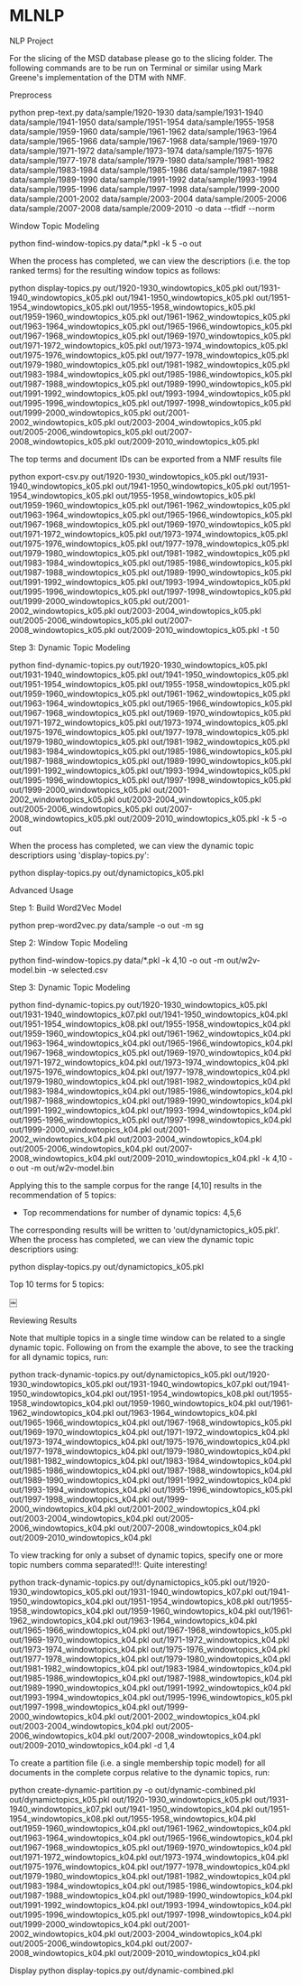# MLNLP
NLP Project

For the slicing of the MSD database please go to the slicing folder. The following commands are to be run on Terminal or similar using Mark Greene's implementation of the DTM with NMF.




Preprocess

python prep-text.py data/sample/1920-1930 data/sample/1931-1940 data/sample/1941-1950 data/sample/1951-1954 data/sample/1955-1958 data/sample/1959-1960 data/sample/1961-1962 data/sample/1963-1964 data/sample/1965-1966 data/sample/1967-1968 data/sample/1969-1970 data/sample/1971-1972 data/sample/1973-1974 data/sample/1975-1976 data/sample/1977-1978 data/sample/1979-1980 data/sample/1981-1982 data/sample/1983-1984 data/sample/1985-1986 data/sample/1987-1988 data/sample/1989-1990 data/sample/1991-1992 data/sample/1993-1994 data/sample/1995-1996 data/sample/1997-1998 data/sample/1999-2000 data/sample/2001-2002 data/sample/2003-2004 data/sample/2005-2006 data/sample/2007-2008 data/sample/2009-2010 -o data --tfidf --norm

Window Topic Modeling

python find-window-topics.py data/*.pkl -k 5 -o out

When the process has completed, we can view the descriptiors (i.e. the top ranked terms) for the resulting window topics as follows:

python display-topics.py out/1920-1930_windowtopics_k05.pkl out/1931-1940_windowtopics_k05.pkl out/1941-1950_windowtopics_k05.pkl out/1951-1954_windowtopics_k05.pkl out/1955-1958_windowtopics_k05.pkl out/1959-1960_windowtopics_k05.pkl out/1961-1962_windowtopics_k05.pkl out/1963-1964_windowtopics_k05.pkl out/1965-1966_windowtopics_k05.pkl out/1967-1968_windowtopics_k05.pkl out/1969-1970_windowtopics_k05.pkl out/1971-1972_windowtopics_k05.pkl out/1973-1974_windowtopics_k05.pkl out/1975-1976_windowtopics_k05.pkl out/1977-1978_windowtopics_k05.pkl out/1979-1980_windowtopics_k05.pkl out/1981-1982_windowtopics_k05.pkl out/1983-1984_windowtopics_k05.pkl out/1985-1986_windowtopics_k05.pkl out/1987-1988_windowtopics_k05.pkl out/1989-1990_windowtopics_k05.pkl out/1991-1992_windowtopics_k05.pkl out/1993-1994_windowtopics_k05.pkl out/1995-1996_windowtopics_k05.pkl out/1997-1998_windowtopics_k05.pkl out/1999-2000_windowtopics_k05.pkl out/2001-2002_windowtopics_k05.pkl out/2003-2004_windowtopics_k05.pkl out/2005-2006_windowtopics_k05.pkl out/2007-2008_windowtopics_k05.pkl out/2009-2010_windowtopics_k05.pkl


The top terms and document IDs can be exported from a NMF results file

python export-csv.py out/1920-1930_windowtopics_k05.pkl out/1931-1940_windowtopics_k05.pkl out/1941-1950_windowtopics_k05.pkl out/1951-1954_windowtopics_k05.pkl out/1955-1958_windowtopics_k05.pkl out/1959-1960_windowtopics_k05.pkl out/1961-1962_windowtopics_k05.pkl out/1963-1964_windowtopics_k05.pkl out/1965-1966_windowtopics_k05.pkl out/1967-1968_windowtopics_k05.pkl out/1969-1970_windowtopics_k05.pkl out/1971-1972_windowtopics_k05.pkl out/1973-1974_windowtopics_k05.pkl out/1975-1976_windowtopics_k05.pkl out/1977-1978_windowtopics_k05.pkl out/1979-1980_windowtopics_k05.pkl out/1981-1982_windowtopics_k05.pkl out/1983-1984_windowtopics_k05.pkl out/1985-1986_windowtopics_k05.pkl out/1987-1988_windowtopics_k05.pkl out/1989-1990_windowtopics_k05.pkl out/1991-1992_windowtopics_k05.pkl out/1993-1994_windowtopics_k05.pkl out/1995-1996_windowtopics_k05.pkl out/1997-1998_windowtopics_k05.pkl out/1999-2000_windowtopics_k05.pkl out/2001-2002_windowtopics_k05.pkl out/2003-2004_windowtopics_k05.pkl out/2005-2006_windowtopics_k05.pkl out/2007-2008_windowtopics_k05.pkl out/2009-2010_windowtopics_k05.pkl -t 50



Step 3: Dynamic Topic Modeling

python find-dynamic-topics.py out/1920-1930_windowtopics_k05.pkl out/1931-1940_windowtopics_k05.pkl out/1941-1950_windowtopics_k05.pkl out/1951-1954_windowtopics_k05.pkl out/1955-1958_windowtopics_k05.pkl out/1959-1960_windowtopics_k05.pkl out/1961-1962_windowtopics_k05.pkl out/1963-1964_windowtopics_k05.pkl out/1965-1966_windowtopics_k05.pkl out/1967-1968_windowtopics_k05.pkl out/1969-1970_windowtopics_k05.pkl out/1971-1972_windowtopics_k05.pkl out/1973-1974_windowtopics_k05.pkl out/1975-1976_windowtopics_k05.pkl out/1977-1978_windowtopics_k05.pkl out/1979-1980_windowtopics_k05.pkl out/1981-1982_windowtopics_k05.pkl out/1983-1984_windowtopics_k05.pkl out/1985-1986_windowtopics_k05.pkl out/1987-1988_windowtopics_k05.pkl out/1989-1990_windowtopics_k05.pkl out/1991-1992_windowtopics_k05.pkl out/1993-1994_windowtopics_k05.pkl out/1995-1996_windowtopics_k05.pkl out/1997-1998_windowtopics_k05.pkl out/1999-2000_windowtopics_k05.pkl out/2001-2002_windowtopics_k05.pkl out/2003-2004_windowtopics_k05.pkl out/2005-2006_windowtopics_k05.pkl out/2007-2008_windowtopics_k05.pkl out/2009-2010_windowtopics_k05.pkl -k 5 -o out


When the process has completed, we can view the dynamic topic descriptiors using 'display-topics.py':


python display-topics.py out/dynamictopics_k05.pkl



Advanced Usage

Step 1: Build Word2Vec Model

python prep-word2vec.py data/sample -o out -m sg
	

Step 2: Window Topic Modeling

python find-window-topics.py data/*.pkl -k 4,10 -o out -m out/w2v-model.bin -w selected.csv


Step 3: Dynamic Topic Modeling


python find-dynamic-topics.py out/1920-1930_windowtopics_k05.pkl out/1931-1940_windowtopics_k07.pkl out/1941-1950_windowtopics_k04.pkl out/1951-1954_windowtopics_k08.pkl out/1955-1958_windowtopics_k04.pkl out/1959-1960_windowtopics_k04.pkl out/1961-1962_windowtopics_k04.pkl out/1963-1964_windowtopics_k04.pkl out/1965-1966_windowtopics_k04.pkl out/1967-1968_windowtopics_k05.pkl out/1969-1970_windowtopics_k04.pkl out/1971-1972_windowtopics_k04.pkl out/1973-1974_windowtopics_k04.pkl out/1975-1976_windowtopics_k04.pkl out/1977-1978_windowtopics_k04.pkl out/1979-1980_windowtopics_k04.pkl out/1981-1982_windowtopics_k04.pkl out/1983-1984_windowtopics_k04.pkl out/1985-1986_windowtopics_k04.pkl out/1987-1988_windowtopics_k04.pkl out/1989-1990_windowtopics_k04.pkl out/1991-1992_windowtopics_k04.pkl out/1993-1994_windowtopics_k04.pkl out/1995-1996_windowtopics_k05.pkl out/1997-1998_windowtopics_k04.pkl out/1999-2000_windowtopics_k04.pkl out/2001-2002_windowtopics_k04.pkl out/2003-2004_windowtopics_k04.pkl out/2005-2006_windowtopics_k04.pkl out/2007-2008_windowtopics_k04.pkl out/2009-2010_windowtopics_k04.pkl -k 4,10 -o out -m out/w2v-model.bin 

Applying this to the sample corpus for the range [4,10] results in the recommendation of 5 topics:

- Top recommendations for number of dynamic topics: 4,5,6

The corresponding results will be written to 'out/dynamictopics_k05.pkl'. When the process has completed, we can view the dynamic topic descriptiors using:

python display-topics.py out/dynamictopics_k05.pkl

Top 10 terms for 5 topics:

￼


Reviewing Results


Note that multiple topics in a single time window can be related to a single dynamic topic. Following on from the example the above, to see the tracking for all dynamic topics, run:

python track-dynamic-topics.py  out/dynamictopics_k05.pkl out/1920-1930_windowtopics_k05.pkl out/1931-1940_windowtopics_k07.pkl out/1941-1950_windowtopics_k04.pkl out/1951-1954_windowtopics_k08.pkl out/1955-1958_windowtopics_k04.pkl out/1959-1960_windowtopics_k04.pkl out/1961-1962_windowtopics_k04.pkl out/1963-1964_windowtopics_k04.pkl out/1965-1966_windowtopics_k04.pkl out/1967-1968_windowtopics_k05.pkl out/1969-1970_windowtopics_k04.pkl out/1971-1972_windowtopics_k04.pkl out/1973-1974_windowtopics_k04.pkl out/1975-1976_windowtopics_k04.pkl out/1977-1978_windowtopics_k04.pkl out/1979-1980_windowtopics_k04.pkl out/1981-1982_windowtopics_k04.pkl out/1983-1984_windowtopics_k04.pkl out/1985-1986_windowtopics_k04.pkl out/1987-1988_windowtopics_k04.pkl out/1989-1990_windowtopics_k04.pkl out/1991-1992_windowtopics_k04.pkl out/1993-1994_windowtopics_k04.pkl out/1995-1996_windowtopics_k05.pkl out/1997-1998_windowtopics_k04.pkl out/1999-2000_windowtopics_k04.pkl out/2001-2002_windowtopics_k04.pkl out/2003-2004_windowtopics_k04.pkl out/2005-2006_windowtopics_k04.pkl out/2007-2008_windowtopics_k04.pkl out/2009-2010_windowtopics_k04.pkl


To view tracking for only a subset of dynamic topics, specify one or more topic numbers comma separated!!!: Quite interesting! 

python track-dynamic-topics.py out/dynamictopics_k05.pkl out/1920-1930_windowtopics_k05.pkl out/1931-1940_windowtopics_k07.pkl out/1941-1950_windowtopics_k04.pkl out/1951-1954_windowtopics_k08.pkl out/1955-1958_windowtopics_k04.pkl out/1959-1960_windowtopics_k04.pkl out/1961-1962_windowtopics_k04.pkl out/1963-1964_windowtopics_k04.pkl out/1965-1966_windowtopics_k04.pkl out/1967-1968_windowtopics_k05.pkl out/1969-1970_windowtopics_k04.pkl out/1971-1972_windowtopics_k04.pkl out/1973-1974_windowtopics_k04.pkl out/1975-1976_windowtopics_k04.pkl out/1977-1978_windowtopics_k04.pkl out/1979-1980_windowtopics_k04.pkl out/1981-1982_windowtopics_k04.pkl out/1983-1984_windowtopics_k04.pkl out/1985-1986_windowtopics_k04.pkl out/1987-1988_windowtopics_k04.pkl out/1989-1990_windowtopics_k04.pkl out/1991-1992_windowtopics_k04.pkl out/1993-1994_windowtopics_k04.pkl out/1995-1996_windowtopics_k05.pkl out/1997-1998_windowtopics_k04.pkl out/1999-2000_windowtopics_k04.pkl out/2001-2002_windowtopics_k04.pkl out/2003-2004_windowtopics_k04.pkl out/2005-2006_windowtopics_k04.pkl out/2007-2008_windowtopics_k04.pkl out/2009-2010_windowtopics_k04.pkl -d 1,4

To create a partition file (i.e. a single membership topic model) for all documents in the complete corpus relative to the dynamic topics, run:



python create-dynamic-partition.py -o out/dynamic-combined.pkl out/dynamictopics_k05.pkl out/1920-1930_windowtopics_k05.pkl out/1931-1940_windowtopics_k07.pkl out/1941-1950_windowtopics_k04.pkl out/1951-1954_windowtopics_k08.pkl out/1955-1958_windowtopics_k04.pkl out/1959-1960_windowtopics_k04.pkl out/1961-1962_windowtopics_k04.pkl out/1963-1964_windowtopics_k04.pkl out/1965-1966_windowtopics_k04.pkl out/1967-1968_windowtopics_k05.pkl out/1969-1970_windowtopics_k04.pkl out/1971-1972_windowtopics_k04.pkl out/1973-1974_windowtopics_k04.pkl out/1975-1976_windowtopics_k04.pkl out/1977-1978_windowtopics_k04.pkl out/1979-1980_windowtopics_k04.pkl out/1981-1982_windowtopics_k04.pkl out/1983-1984_windowtopics_k04.pkl out/1985-1986_windowtopics_k04.pkl out/1987-1988_windowtopics_k04.pkl out/1989-1990_windowtopics_k04.pkl out/1991-1992_windowtopics_k04.pkl out/1993-1994_windowtopics_k04.pkl out/1995-1996_windowtopics_k05.pkl out/1997-1998_windowtopics_k04.pkl out/1999-2000_windowtopics_k04.pkl out/2001-2002_windowtopics_k04.pkl out/2003-2004_windowtopics_k04.pkl out/2005-2006_windowtopics_k04.pkl out/2007-2008_windowtopics_k04.pkl out/2009-2010_windowtopics_k04.pkl


Display
python display-topics.py out/dynamic-combined.pkl

